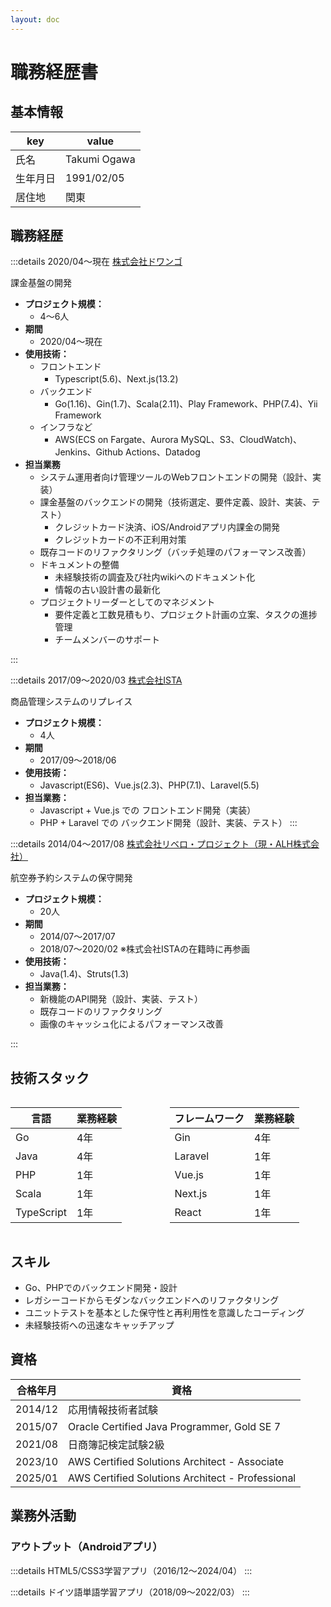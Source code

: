 ```yaml
---
layout: doc
---
```



# 職務経歴書

## 基本情報

|key|value|
|---|---|
|氏名|Takumi Ogawa|
|生年月日|1991/02/05|
|居住地|関東|

## 職務経歴

:::details 2020/04〜現在      [株式会社ドワンゴ](https://dwango.co.jp/)

課金基盤の開発

- **プロジェクト規模：**
  - 4～6人
- **期間**
  - 2020/04～現在
- **使用技術：**
  - フロントエンド
    - Typescript(5.6)、Next.js(13.2)
  - バックエンド
    - Go(1.16)、Gin(1.7)、Scala(2.11)、Play Framework、PHP(7.4)、Yii Framework
  - インフラなど
    - AWS(ECS on Fargate、Aurora MySQL、S3、CloudWatch)、Jenkins、Github Actions、Datadog
- **担当業務**
  - システム運用者向け管理ツールのWebフロントエンドの開発（設計、実装）
  - 課金基盤のバックエンドの開発（技術選定、要件定義、設計、実装、テスト）
    - クレジットカード決済、iOS/Androidアプリ内課金の開発
    - クレジットカードの不正利用対策
  - 既存コードのリファクタリング（バッチ処理のパフォーマンス改善）
  - ドキュメントの整備
    - 未経験技術の調査及び社内wikiへのドキュメント化
    - 情報の古い設計書の最新化
  - プロジェクトリーダーとしてのマネジメント
    - 要件定義と工数見積もり、プロジェクト計画の立案、タスクの進捗管理
    - チームメンバーのサポート

:::

:::details 2017/09〜2020/03 [株式会社ISTA](http://ista-ltd.co.jp/)

商品管理システムのリプレイス

- **プロジェクト規模：**
  - 4人
- **期間**
  - 2017/09～2018/06
- **使用技術：**
  - Javascript(ES6)、Vue.js(2.3)、PHP(7.1)、Laravel(5.5)
- **担当業務：**
  - Javascript + Vue.js での フロントエンド開発（実装）
  - PHP + Laravel での バックエンド開発（設計、実装、テスト）
:::

:::details 2014/04〜2017/08 [株式会社リベロ・プロジェクト（現・ALH株式会社）](https://www.alhinc.jp/)

航空券予約システムの保守開発

- **プロジェクト規模：**
  - 20人
- **期間**
  - 2014/07～2017/07
  - 2018/07～2020/02 ※株式会社ISTAの在籍時に再参画
- **使用技術：**
  - Java(1.4)、Struts(1.3)
- **担当業務：**
  - 新機能のAPI開発（設計、実装、テスト）
  - 既存コードのリファクタリング
  - 画像のキャッシュ化によるパフォーマンス改善


:::

## 技術スタック

<div style="display: grid; gap: 5px; grid-col; grid-template-columns: repeat(auto-fit, minmax(200px, 1fr));">

<div>

|言語|業務経験|
|---|---|
|Go|4年|
|Java|4年|
|PHP|1年|
|Scala|1年|
|TypeScript|1年|

</div>

<div>

|フレームワーク|業務経験|
|---|---|
|Gin|4年|
|Laravel|1年|
|Vue.js|1年|
|Next.js|1年|
|React|1年|

</div>

</div>

## スキル

- Go、PHPでのバックエンド開発・設計
- レガシーコードからモダンなバックエンドへのリファクタリング
- ユニットテストを基本とした保守性と再利用性を意識したコーディング
- 未経験技術への迅速なキャッチアップ

## 資格

|合格年月|資格|
|---|---|
|2014/12|応用情報技術者試験|
|2015/07|Oracle Certified Java Programmer, Gold SE 7|
|2021/08|日商簿記検定試験2級|
|2023/10|AWS Certified Solutions Architect - Associate|
|2025/01|AWS Certified Solutions Architect - Professional|

## 業務外活動

### アウトプット（Androidアプリ）

:::details HTML5/CSS3学習アプリ（2016/12～2024/04）
<AndroidAppHtml5Css3 />
:::

:::details ドイツ語単語学習アプリ（2018/09～2022/03）
<AndroidAppBunny />
:::

